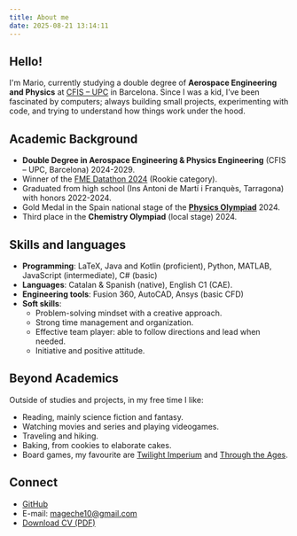 ```yaml
---
title: About me
date: 2025-08-21 13:14:11
---
```

## Hello!

I'm Mario, currently studying a double degree of **Aerospace Engineering and Physics** at [CFIS – UPC](https://cfis.upc.edu/) in Barcelona. Since I was a kid, I’ve been fascinated by computers; always building small projects, experimenting with code, and trying to understand how things work under the hood.

## Academic Background

- **Double Degree in Aerospace Engineering & Physics Engineering** (CFIS – UPC, Barcelona) 2024-2029. 
- Winner of the [FME Datathon 2024](https://www.datathon.cat/) (Rookie category).
- Graduated from high school (Ins Antoni de Martí i Franquès, Tarragona) with honors 2022-2024.
- Gold Medal in the Spain national stage of the [**Physics Olympiad**](https://rsef.es/olimpiada-espanola-de-fisica) 2024.  
- Third place in the **Chemistry Olympiad** (local stage) 2024.

## Skills and languages

- **Programming**: LaTeX, Java and Kotlin (proficient), Python, MATLAB, JavaScript (intermediate), C# (basic)
- **Languages**: Catalan & Spanish (native), English C1 (CAE).
- **Engineering tools**: Fusion 360, AutoCAD, Ansys (basic CFD)
- **Soft skills**: 
    - Problem-solving mindset with a creative approach.
    - Strong time management and organization.
    - Effective team player: able to follow directions and lead when needed.
    - Initiative and positive attitude.

## Beyond Academics

Outside of studies and projects, in my free time I like:
 - Reading, mainly science fiction and fantasy.
 - Watching movies and series and playing videogames.
 - Traveling and hiking.
 - Baking, from cookies to elaborate cakes.
 - Board games, my favourite are [Twilight Imperium](https://boardgamegeek.com/boardgame/233078/twilight-imperium-fourth-edition) and [Through the Ages](https://boardgamegeek.com/boardgame/182028/through-the-ages-a-new-story-of-civilization).

## Connect

- [GitHub](https://github.com/mageche10)
- E-mail: [mageche10@gmail.com](mailto:mageche10@gmail.com)
- [Download CV (PDF)](/files/Mario_Maguilla_CV.pdf)
